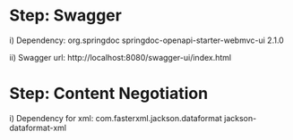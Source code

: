 
Step: Swagger
=============

i) Dependency: 
<dependency>
<groupId>org.springdoc</groupId>
<artifactId>springdoc-openapi-starter-webmvc-ui</artifactId>
<version>2.1.0</version>
</dependency>

ii) Swagger url: http://localhost:8080/swagger-ui/index.html

Step: Content Negotiation
==========================

i) Dependency for xml:
<dependency>
<groupId>com.fasterxml.jackson.dataformat</groupId>
<artifactId>jackson-dataformat-xml</artifactId>
</dependency>

